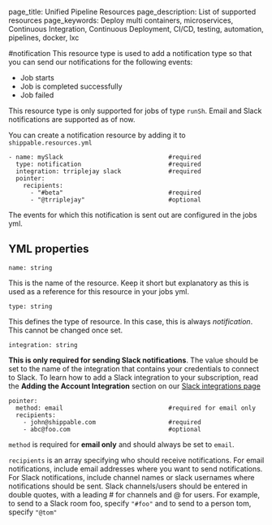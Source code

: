page_title: Unified Pipeline Resources
page_description: List of supported resources
page_keywords: Deploy multi containers, microservices, Continuous Integration, Continuous Deployment, CI/CD, testing, automation, pipelines, docker, lxc

#notification
This resource type is used to add a notification type so that you can send our notifications for the following events:

* Job starts
* Job is completed successfully
* Job failed 

This resource type is only supported for jobs of type `runSh`. Email and Slack notifications are supported as of now.

You can create a notification resource by adding it to `shippable.resources.yml`

```
- name: mySlack								#required
  type: notification						#required
  integration: trriplejay slack				#required
  pointer:									
    recipients:
      - "#beta"								#required
      - "@trriplejay"						#optional
```
The events for which this notification is sent out are configured in the jobs yml.

## YML properties
```
name: string
```
This is the name of the resource. Keep it short but explanatory as this is used as a reference for this resource in your jobs yml.

```
type: string
```
This defines the type of resource. In this case, this is always *notification*. This cannot 
be changed once set. 

```
integration: string
```
**This is only required for sending Slack notifications**. The value should be set to the name of the integration that contains your credentials to connect to Slack. To learn how to add a Slack integration to your subscription, read the **Adding the Account Integration** section on our [Slack integrations page](../../integrations/notifications/slack/)  

```
pointer:	
  method: email								#required for email only
  recipients:
    - john@shippable.com					#required
    - abc@foo.com							#optional
```
`method` is required for **email only** and should always be set to `email`. 

`recipients` is an array specifying who should receive notifications. For email notifications, include email addresses where you want to send notifications. For Slack notifications, include channel names or slack usernames where notifications should be sent. Slack channels/users should be entered in double quotes, with a leading # for channels and @ for users. For example, to send to a Slack room foo, specify `"#foo"` and to send to a person tom, specify `"@tom"`



